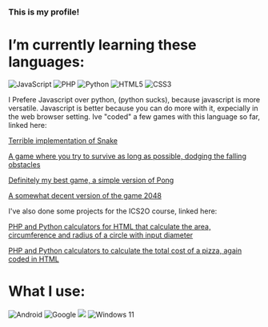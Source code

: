 ### This is my profile!




# I’m currently learning these languages:

![JavaScript](https://img.shields.io/badge/javascript-%23323330.svg?style=for-the-badge&logo=javascript&logoColor=%23F7DF1E) ![PHP](https://img.shields.io/badge/php-%23777BB4.svg?style=for-the-badge&logo=php&logoColor=white) ![Python](https://img.shields.io/badge/python-3670A0?style=for-the-badge&logo=python&logoColor=ffdd54) ![HTML5](https://img.shields.io/badge/html5-%23E34F26.svg?style=for-the-badge&logo=html5&logoColor=white) ![CSS3](https://img.shields.io/badge/css3-%231572B6.svg?style=for-the-badge&logo=css3&logoColor=white)

I Prefere Javascript over python, (python sucks), because javascript is more versatile. Javascript is better because you can do more with it, expecially in the web browser setting. Ive "coded" a few games with this language so far, linked here:

[Terrible implementation of Snake](http://kdoshi.42web.io/game/game.html)

[A game where you try to survive as long as possible, dodging the falling obstacles](http://kdoshi.42web.io/game/game2.html)

[Definitely my best game, a simple version of Pong](http://kdoshi.42web.io/game/game3.html)

[A somewhat decent version of the game 2048](http://kdoshi.42web.io/game/game4.html)

I've also done some projects for the ICS2O course, linked here:

[PHP and Python calculators for HTML that calculate the area, circumference and radius of a circle with input diameter](https://github.com/Kaidyn-Doshi/Assignment-2)

[PHP and Python calculators to calculate the total cost of a pizza, again coded in HTML](https://github.com/Kaidyn-Doshi/Assignment-3)

# What I use:

![Android](https://img.shields.io/badge/Android-3DDC84?style=for-the-badge&logo=android&logoColor=white) ![Google](https://img.shields.io/badge/google-4285F4?style=for-the-badge&logo=google&logoColor=white) ![](https://img.shields.io/badge/lenovo%20laptop-E2231A?style=for-the-badge&logo=lenovo&logoColor=white) ![Windows 11](https://img.shields.io/badge/Windows%2011-%230079d5.svg?style=for-the-badge&logo=Windows%2011&logoColor=white)

